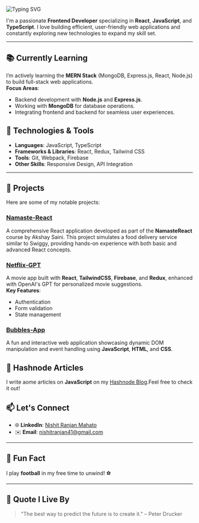 <p align="start">
  <img src="https://readme-typing-svg.herokuapp.com?font=Fira+Code&size=28&pause=1000&color=F75C7E&center=true&vCenter=true&width=600&lines=Hi+there,+I'm+Nishit+Ranjan+Mahato!;Frontend+Developer+|+React" alt="Typing SVG" />
</p>

I'm a passionate **Frontend Developer** specializing in **React**, **JavaScript**, and **TypeScript**. I love building efficient, user-friendly web applications and constantly exploring new technologies to expand my skill set.

---
## 📚 Currently Learning
I’m actively learning the **MERN Stack** (MongoDB, Express.js, React, Node.js) to build full-stack web applications.  
**Focus Areas**:
- Backend development with **Node.js** and **Express.js**.
- Working with **MongoDB** for database operations.
- Integrating frontend and backend for seamless user experiences.

## 🔧 Technologies & Tools
- **Languages**: JavaScript, TypeScript  
- **Frameworks & Libraries**: React, Redux, Tailwind CSS  
- **Tools**: Git, Webpack, Firebase  
- **Other Skills**: Responsive Design, API Integration  

---

## 🚀 Projects
Here are some of my notable projects:

### [Namaste-React](https://github.com/Nishit41/Namaste-React)
A comprehensive React application developed as part of the **NamasteReact** course by Akshay Saini. This project simulates a food delivery service similar to Swiggy, providing hands-on experience with both basic and advanced React concepts.

### [Netflix-GPT](https://github.com/Nishit41/Netflix-GPT)
A movie app built with **React**, **TailwindCSS**, **Firebase**, and **Redux**, enhanced with OpenAI's GPT for personalized movie suggestions.  
**Key Features**:
- Authentication
- Form validation
- State management

### [Bubbles-App](https://github.com/Nishit41/Bubbles-App)
A fun and interactive web application showcasing dynamic DOM manipulation and event handling using **JavaScript**, **HTML**, and **CSS**.


## 📝 Hashnode Articles
I write aome articles on **JavaScript** on my [Hashnode Blog](https://js-n.hashnode.dev/).Feel free to check it out!

## 📫 Let's Connect
- 🌐 **LinkedIn**: [Nishit Ranjan Mahato](https://www.linkedin.com/in/nishit-ranjan/)  
- ✉️ **Email**: [nishitranjan41@gmail.com](mailto:nishitranjan41@gmail.com)

---

## 🌟 Fun Fact
I play **football** in my free time to unwind! ⚽

---

## 📝 Quote I Live By
> "The best way to predict the future is to create it." – Peter Drucker
